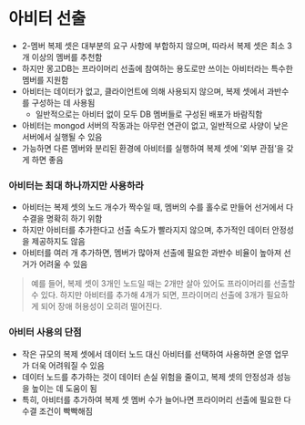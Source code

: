 # 아비터 선출

* 2-멤버 복제 셋은 대부분의 요구 사항에 부합하지 않으며, 따라서 복제 셋은 최소 3개 이상의 멤버를 추천함
* 하지만 몽고DB는 프라이머리 선출에 참여하는 용도로만 쓰이는 아비터라는 특수한 멤버를 지원함
* 아비터는 데이터가 없고, 클라이언트에 의해 사용되지 않으며, 복제 셋에서 과반수를 구성하는 데 사용됨
	* 일반적으로는 아비터 없이 모두 DB 멤버들로 구성된 배포가 바람직함
* 아비터는 mongod 서버의 작동과는 아무런 연관이 없고, 일반적으로 사양이 낮은 서버에서 실행될 수 있음
* 가능하면 다른 멤버와 분리된 환경에 아비터를 실행하여 복제 셋에 '외부 관점'을 갖게 하면 좋음

### 아비터는 최대 하나까지만 사용하라

* 아비터는 복제 셋의 노드 개수가 짝수일 때, 멤버의 수를 홀수로 만들어 선거에서 다수결을 명확히 하기 위함
* 하지만 아비터를 추가한다고 선출 속도가 빨라지지 않으며, 추가적인 데이터 안정성을 제공하지도 않음
* 아비터를 여러 개 추가하면, 멤버가 많아져 선출에 필요한 과반수 비율이 높아져 선거가 어려울 수 있음

> 예를 들어, 복제 셋이 3개인 노드일 때는 2개만 살아 있어도 프라이머리를 선출할 수 있다. 하지만 아비터를 추가해 4개가 되면, 프라이머리 선출에 3개가 필요하게 되어 장애 허용성이 오히려 떨어진다.

### 아비터 사용의 단점

* 작은 규모의 복제 셋에서 데이터 노드 대신 아비터를 선택하여 사용하면 운영 업무가 더욱 어려워질 수 있음
* 데이터 노드를 추가하는 것이 데이터 손실 위험을 줄이고, 복제 셋의 안정성과 성능을 높이는 데 도움이 됨
* 특히, 아비터를 추가하여 복제 셋 멤버 수가 늘어나면 프라이머리 선출에 필요한 다수결 조건이 빡빡해짐